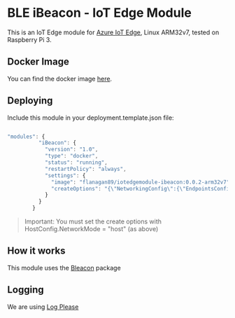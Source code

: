 # BLE iBeacon - IoT Edge Module

This is an IoT Edge module for [Azure IoT Edge](https://github.com/Azure/iotedge), Linux ARM32v7, tested on Raspberry Pi 3.

## Docker Image

You can find the docker image [here](https://hub.docker.com/r/flanagan89/iotedgemodule-ibeacon/).

## Deploying

Include this module in your deployment.template.json file:

```js

"modules": {
          "iBeacon": {
            "version": "1.0",
            "type": "docker",
            "status": "running",
            "restartPolicy": "always",
            "settings": {
              "image": "flanagan89/iotedgemodule-ibeacon:0.0.2-arm32v7",
              "createOptions": "{\"NetworkingConfig\":{\"EndpointsConfig\": {\"host\": {}}},\"HostConfig\": {\"NetworkMode\": \"host\"}}"
            }
          }
        }

```

> Important: You must set the create options with HostConfig.NetworkMode = "host" (as above)

## How it works

This module uses the [Bleacon](https://github.com/sandeepmistry/node-bleacon) package

## Logging

We are using [Log Please](https://github.com/haadcode/logplease)